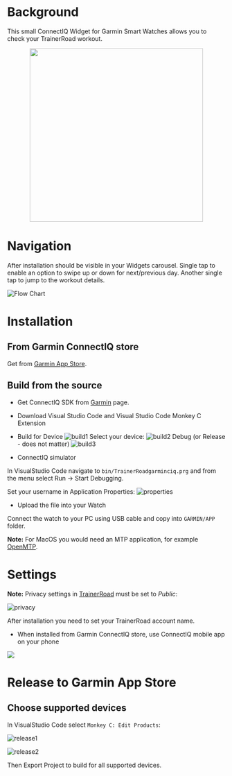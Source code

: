 # Background

This small ConnectIQ Widget for Garmin Smart Watches allows you to check your TrainerRoad workout.

<p align="center">
    <img src="images/watch1.png" width="400">
</p>

# Navigation

After installation should be visible in your Widgets carousel. Single tap to enable an option to swipe up or down for next/previous day. Another single tap to jump to the workout details.

![Flow Chart](images/FlowChart.png)

# Installation

## From Garmin ConnectIQ store

Get from [Garmin App Store](https://apps.garmin.com/en-US/apps/928e99b2-11fe-4950-9a01-21439f0c7472).

## Build from the source

* Get ConnectIQ SDK from [Garmin](https://developer.garmin.com/connect-iq/sdk/) page.
* Download Visual Studio Code and Visual Studio Code Monkey C Extension
* Build for Device
![build1](images/build/build1.png)
Select your device:
![build2](images/build/build2.png)
Debug (or Release - does not matter)
![build3](images/build/build3.png)

* ConnectIQ simulator

In VisualStudio Code navigate to `bin/TrainerRoadgarminciq.prg` and from the menu select Run -> Start Debugging.

Set your username in Application Properties:
![properties](images/properties.png)

* Upload the file into your Watch

Connect the watch to your PC using USB cable and copy into `GARMIN/APP` folder.

**Note:** For MacOS you would need an MTP application, for example [OpenMTP](https://openmtp.ganeshrvel.com/).

# Settings

**Note:** Privacy settings in [TrainerRoad](https://www.trainerroad.com/app/profile/rider-information) must be set to *Public*:

![privacy](images/privacy.png)

After installation you need to set your TrainerRoad account name.

* When installed from Garmin ConnectIQ store, use ConnectIQ mobile app on your phone

![](images/settings.png)

# Release to Garmin App Store

## Choose supported devices

In VisualStudio Code select `Monkey C: Edit Products`:

![release1](images/release/release1.png)

![release2](images/release/release2.png)

Then Export Project to build for all supported devices.

